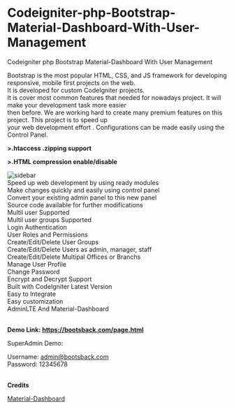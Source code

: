 # Codeigniter-php-Bootstrap-Material-Dashboard-With-User-Management
 Codeigniter php Bootstrap Material-Dashboard With User Management
<p>Bootstrap is the most popular HTML, CSS, and JS framework for developing responsive, mobile first projects on the web. <br>It is developed for custom CodeIgniter projects. <br>It is cover most common features that needed for nowadays project. It will make your development task more easier <br>then before. We are working hard to create many premium features on this project. This project is to speed up<br> your web development effort . Configurations can be made easily using the Control Panel. </p>

<p><strong>>.htaccess .zipping support</strong></p>
<p><strong>>.HTML compression enable/disable </strong></p>
<img src="https://bootsback.com/assets/others/A-1.png" alt="sidebar" />
    <br>Speed up web development by using ready modules<br>
    Make changes quickly and easily using control panel<br>
    Convert your existing admin panel to this new panel<br>
    Source code available for further modifications<br>
	Multil user Supported<br>
	Multil user groups Supported<br>
    Login Authentication<br>
    User Roles and Permissions<br>
    Create/Edit/Delete User Groups<br>
	Create/Edit/Delete Users as admin, manager, staff<br>
	Create/Edit/Delete Multipal Offices or Branchs<br>
	Manage User Profile<br>
	Change Password <br>
	Encrypt and Decrypt Support<br>	
	Built with CodeIgniter Latest Version<br>
    Easy to Integrate <br>
    Easy customization<br>
	AdminLTE And Material-Dashboard<br>



<br><strong>Demo Link: <a href="https://bootsback.com/page.html" target="_blank">https://bootsback.com/page.html</a></strong><br>

SuperAdmin Demo:<br>

Username: admin@bootsback.com<br>
Password: 12345678<br>

<br><strong>Credits</strong><br>

<a href="https://github.com/creativetimofficial/material-dashboard" rel="nofollow">Material-Dashboard</a>
